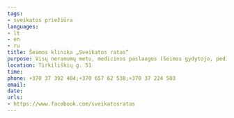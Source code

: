 ```yaml
---
tags:
- sveikatos priežiūra
languages:
- lt
- en
- ru
title: Šeimos klinika „Sveikatos ratas“
purpose: Visų neramumų metu, medicinos paslaugos (šeimos gydytojo, pediatro, odontologų, gydytojų specialistų paslaugas, tyrimus ir kt.) neatlygintinai. 
location: Tirkiliškių g. 51
time: 
phone: +370 37 392 404;+370 657 62 538;+370 37 224 503
email: 
date: 
urls:
- https://www.facebook.com/sveikatosratas
---
```

